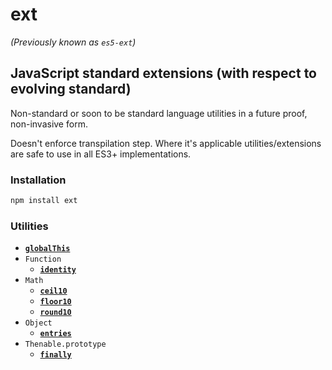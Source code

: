 # ext

_(Previously known as `es5-ext`)_

## JavaScript standard extensions (with respect to evolving standard)

Non-standard or soon to be standard language utilities in a future proof, non-invasive form.

Doesn't enforce transpilation step. Where it's applicable utilities/extensions are safe to use in all ES3+ implementations.

### Installation

```bash
npm install ext
```

### Utilities

- [**`globalThis`**](docs/global-this.md)
- `Function`
  - [**`identity`**](docs/function/identity.md)
- `Math`
  - [**`ceil10`**](docs/math/ceil-10.md)
  - [**`floor10`**](docs/math/floor-10.md)
  - [**`round10`**](docs/math/round-10.md)
- `Object`
  - [**`entries`**](docs/object/entries.md)
- `Thenable.prototype`
  - [**`finally`**](docs/thenable_/finally.md)
